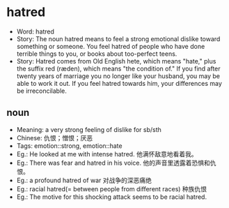 # hatred

- Word: hatred
- Story: The noun hatred means to feel a strong emotional dislike toward something or someone. You feel hatred of people who have done terrible things to you, or books about too-perfect teens.
- Story: Hatred comes from Old English hete, which means "hate," plus the suffix red (ræden), which means "the condition of." If you find after twenty years of marriage you no longer like your husband, you may be able to work it out. If you feel hatred towards him, your differences may be irreconcilable.

## noun

- Meaning: a very strong feeling of dislike for sb/sth
- Chinese: 仇恨；憎恨；厌恶
- Tags: emotion::strong, emotion::hate
- Eg.: He looked at me with intense hatred. 他满怀敌意地看着我。
- Eg.: There was fear and hatred in his voice. 他的声音里透露着恐惧和仇恨。
- Eg.: a profound hatred of war 对战争的深恶痛绝
- Eg.: racial hatred(= between people from different races) 种族仇恨
- Eg.: The motive for this shocking attack seems to be racial hatred.

